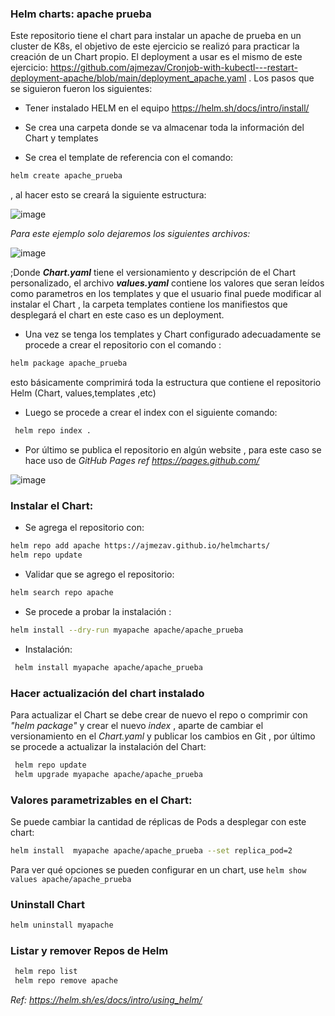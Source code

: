 ### Helm charts: apache prueba

Este repositorio tiene el chart para instalar un apache de prueba en un cluster de K8s, el objetivo de este ejercicio se realizó para practicar la creación de un Chart propio. El deployment a usar es el mismo de este ejercicio: https://github.com/ajmezav/Cronjob-with-kubectl---restart-deployment-apache/blob/main/deployment_apache.yaml . Los pasos que se siguieron fueron los siguientes:

 * Tener instalado HELM en el equipo https://helm.sh/docs/intro/install/
 
 * Se crea una carpeta donde se va almacenar toda la información del Chart y templates
 
 * Se crea el template de referencia con el comando: 
 
  ```bash
  helm create apache_prueba 
  ```
  , al hacer esto se creará la siguiente estructura: 


   ![image](https://user-images.githubusercontent.com/56460214/137990437-f85fa675-086a-4997-8982-5f231bd69491.png)

   _Para este ejemplo solo dejaremos los siguientes archivos:_

   ![image](https://user-images.githubusercontent.com/56460214/137990536-00d1ad70-ba77-4b4f-9ccf-ca9e8d9c0bdb.png)



  ;Donde ___Chart.yaml___ tiene el versionamiento y descripción de el Chart personalizado, el archivo ___values.yaml___ contiene los valores que seran leídos como parametros en  los templates y que el usuario final puede modificar al instalar el Chart , la carpeta templates contiene los manifiestos que desplegará el chart en este caso es un deployment.

* Una vez se tenga los templates y Chart configurado adecuadamente se procede a crear el repositorio con el comando : 
 
```bash
helm package apache_prueba
```

esto básicamente comprimirá toda la estructura que contiene el repositorio Helm (Chart, values,templates ,etc)

* Luego se procede a crear el index con el siguiente comando:

```bash
 helm repo index .
 ```

* Por último se publica el repositorio en algún website , para este caso se hace uso de _GitHub Pages ref https://pages.github.com/_ 

![image](https://user-images.githubusercontent.com/56460214/137991145-cdf14975-f54b-4cd7-9f71-e949bd2e17c9.png)

### Instalar el Chart:

* Se agrega el repositorio con:

 ```bash
 helm repo add apache https://ajmezav.github.io/helmcharts/
 helm repo update
 ```
 
* Validar que se agrego el repositorio: 

 ```bash
 helm search repo apache
 ```

* Se procede a probar la instalación :

 ```bash
 helm install --dry-run myapache apache/apache_prueba
  ```

* Instalación:

```bash
 helm install myapache apache/apache_prueba
 ```

### Hacer actualización del chart instalado

Para actualizar el Chart se debe crear de nuevo el repo o comprimir con _"helm package"_ y crear el nuevo _index_ , aparte de cambiar el versionamiento en el _Chart.yaml_ y publicar los cambios en Git , por último se procede a actualizar la instalación del Chart:

```bash
 helm repo update
 helm upgrade myapache apache/apache_prueba
 ```

### Valores parametrizables en el Chart:

Se puede cambiar la cantidad de réplicas de Pods a desplegar con este chart:

```bash
helm install  myapache apache/apache_prueba --set replica_pod=2
```

Para ver qué opciones se pueden configurar en un chart, use `helm show values apache/apache_prueba`


### Uninstall Chart

```bash 
helm uninstall myapache
```

### Listar y remover Repos de Helm

```bash
 helm repo list
 helm repo remove apache
 ```

_Ref:_ _https://helm.sh/es/docs/intro/using_helm/_
